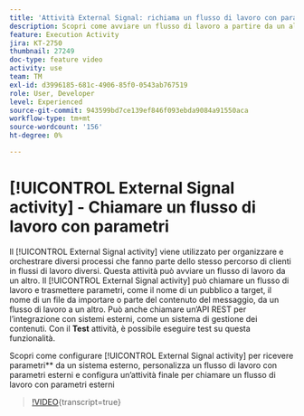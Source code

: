 ```yaml
---
title: 'Attività External Signal: richiama un flusso di lavoro con parametri'
description: Scopri come avviare un flusso di lavoro a partire da un altro per supportare percorsi di clienti più complessi e al tempo stesso monitorare e reagire meglio ai problemi.
feature: Execution Activity
jira: KT-2750
thumbnail: 27249
doc-type: feature video
activity: use
team: TM
exl-id: d3996185-681c-4906-85f0-0543ab767519
role: User, Developer
level: Experienced
source-git-commit: 943599bd7ce139ef846f093ebda9084a91550aca
workflow-type: tm+mt
source-wordcount: '156'
ht-degree: 0%

---
```



# [!UICONTROL External Signal activity] - Chiamare un flusso di lavoro con parametri

Il [!UICONTROL External Signal activity] viene utilizzato per organizzare e orchestrare diversi processi che fanno parte dello stesso percorso di clienti in flussi di lavoro diversi. Questa attività può avviare un flusso di lavoro da un altro. Il [!UICONTROL External Signal activity] può chiamare un flusso di lavoro e trasmettere parametri, come il nome di un pubblico a target, il nome di un file da importare o parte del contenuto del messaggio, da un flusso di lavoro a un altro. Può anche chiamare un’API REST per l’integrazione con sistemi esterni, come un sistema di gestione dei contenuti. Con il **Test** attività, è possibile eseguire test su questa funzionalità.

Scopri come configurare [!UICONTROL External Signal activity] per ricevere parametri** da un sistema esterno, personalizza un flusso di lavoro con parametri esterni e configura un’attività finale per chiamare un flusso di lavoro con parametri esterni

>[!VIDEO](https://video.tv.adobe.com/v/27249/?learn=on){transcript=true}
